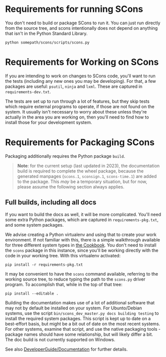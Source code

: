 # Requirements for running SCons

You don't need to build or package SCons to run it. You can just run directly from the source tree, and scons intentionally does not depend on anything that isn't in the Python Standard Library.
```console
python somepath/scons/scripts/scons.py
```

# Requirements for Working on SCons

If you are intending to work on changes to SCons code, you'll want to run the tests (including any new ones you may be developing). For that, 
a few packages are useful: `psutil`, `ninja` and `lxml`.  These are captured in `requirements-dev.txt`.

The tests are set up to run through a lot of features, but they skip tests which require external programs to operate, if those are not found on the system. It usually isn't necessary to worry about these unless they're actually in the area you are working on, then you'll need to find how to install those for your development system.

# Requirements for Packaging SCons

Packaging additionally requires the Python package `build`.

> **Note**: for the current setup (last updated in 2023), the documentation build is required to complete the wheel package, because the generated manpages (`scons.1`, `sconsign.1`, `scons-time.1`) are added to the package. This *may* be a temporary situation, but for now, please assume the following section always applies.

## Full builds, including all docs

If you want to build the docs as well, it will be more complicated. You'll need some extra Python packages, which are captured in `requirements-pkg.txt`, and some system packages.

We advise creating a Python virtualenv and using that to create your work environment.  If not familiar with this, there is a simple walkthrough available for three different system types in [the Cookbook](https://scons-cookbook.readthedocs.io/en/latest/#setting-up-a-python-virtualenv-for-scons). You don't need to install the `scons` package in this instance, since you'll be working directly with the code in your working tree. With this virtualenv activated:

```console
pip install -r requirements-pkg.txt
```

It may be convenient to have the `scons` command available, referring to the working source tree, to reduce typing the path to the `scons.py` driver program. To accomplish that, while in the top of that tree:

```console
pip install --editable .
```

Building the documentation makes use of a lot of additional software that may not by default be installed on your system. 
For Ubunto/Debian systems, use the script `bin/scons_dev_master.py docs building testing` to install the required system packages.
This script is kept up to date on a best-effort basis, but might be a bit out of date on the most recent systems.
For other systems, examine that script, and use the native packaging tools - package names should have some relationship,
but will likely differ a bit.  The doc build is not currently supported on Windows.

See also [DeveloperGuide/Documentation](DeveloperGuide/Documentation) for further details. 


